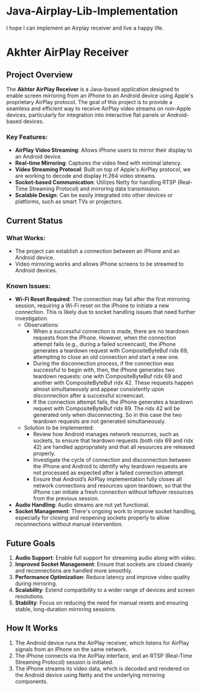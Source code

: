 # Java-Airplay-Lib-Implementation
I hope I can implement an Airplay receiver and live a happy life.

# Akhter AirPlay Receiver

## Project Overview

The **Akhter AirPlay Receiver** is a Java-based application designed to enable screen mirroring from an iPhone to an Android device using Apple's proprietary AirPlay protocol. The goal of this project is to provide a seamless and efficient way to receive AirPlay video streams on non-Apple devices, particularly for integration into interactive flat panels or Android-based devices.

### Key Features:
- **AirPlay Video Streaming**: Allows iPhone users to mirror their display to an Android device.
- **Real-time Mirroring**: Captures the video feed with minimal latency.
- **Video Streaming Protocol**: Built on top of Apple's AirPlay protocol, we are working to decode and display H.264 video streams.
- **Socket-based Communication**: Utilizes Netty for handling RTSP (Real-Time Streaming Protocol) and mirroring data transmission.
- **Scalable Design**: Can be easily integrated into other devices or platforms, such as smart TVs or projectors.

## Current Status

### What Works:
- The project can establish a connection between an iPhone and an Android device.
- Video mirroring works and allows iPhone screens to be streamed to Android devices.

### Known Issues:
- **Wi-Fi Reset Required**: The connection may fail after the first mirroring session, requiring a Wi-Fi reset on the iPhone to initiate a new connection. This is likely due to socket handling issues that need further investigation.
  - Observations:
    *   When a successful connection is made, there are no teardown requests from the iPhone. However, when the connection attempt fails (e.g., during a failed screencast), the iPhone generates a teardown request with CompositeByteBuf ridx 69, attempting to close an old connection and start a new one.
    *   During the disconnection process, if the connection was successful to begin with, then, the iPhone generates two teardown requests: one with CompositeByteBuf ridx 69 and another with CompositeByteBuf ridx 42. These requests happen almost simultaneously and appear consistently upon disconnection after a successful screencast.
    *   If the connection attempt fails, the iPhone generates a teardown request with CompositeByteBuf ridx 69. The ridx 42 will be generated only when disconnecting. So in this case the two teardown requests are not generated simultaneously.
  - Solution to be implemented:
    *	Review how Android manages network resources, such as sockets, to ensure that teardown requests (both ridx 69 and ridx 42) are handled appropriately and that all resources are released properly.
    *	Investigate the cycle of connection and disconnection between the iPhone and Android to identify why teardown requests are not processed as expected after a failed connection attempt.
    *	Ensure that Android’s AirPlay implementation fully closes all network connections and resources upon teardown, so that the iPhone can initiate a fresh connection without leftover resources from the previous session.
- **Audio Handling**: Audio streams are not yet functional.
- **Socket Management**: There's ongoing work to improve socket handling, especially for closing and reopening sockets properly to allow reconnections without manual intervention.

## Future Goals
1. **Audio Support**: Enable full support for streaming audio along with video.
2. **Improved Socket Management**: Ensure that sockets are closed cleanly and reconnections are handled more smoothly.
3. **Performance Optimization**: Reduce latency and improve video quality during mirroring.
4. **Scalability**: Extend compatibility to a wider range of devices and screen resolutions.
5. **Stability**: Focus on reducing the need for manual resets and ensuring stable, long-duration mirroring sessions.

## How It Works

1. The Android device runs the AirPlay receiver, which listens for AirPlay signals from an iPhone on the same network.
2. The iPhone connects via the AirPlay interface, and an RTSP (Real-Time Streaming Protocol) session is initiated.
3. The iPhone streams its video data, which is decoded and rendered on the Android device using Netty and the underlying mirroring components.
